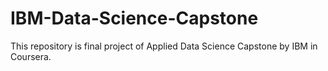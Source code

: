 # IBM-Data-Science-Capstone
This repository is final project of Applied Data Science Capstone by IBM in Coursera.
